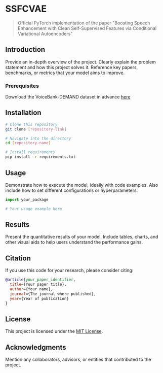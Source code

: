 # SSFCVAE
> Official PyTorch implementation of the paper "Boosting Speech Enhancement with Clean Self-Supervised Features via Conditional Variational Autoencoders"

## Introduction
Provide an in-depth overview of the project. Clearly explain the problem statement and how this project solves it. Reference key papers, benchmarks, or metrics that your model aims to improve.

### Prerequisites
Download the VoiceBank-DEMAND dataset in advance [here](https://datashare.ed.ac.uk/handle/10283/2791])

## Installation
```bash
# Clone this repository
git clone [repository-link]

# Navigate into the directory
cd [repository-name]

# Install requirements
pip install -r requirements.txt
```

## Usage
Demonstrate how to execute the model, ideally with code examples. Also include how to set different configurations or hyperparameters.

```python
import your_package

# Your usage example here
```

## Results
Present the quantitative results of your model. Include tables, charts, and other visual aids to help users understand the performance gains.

## Citation
If you use this code for your research, please consider citing:

```bibtex
@article{your_paper_identifier,
  title={Your paper title},
  author={Your name},
  journal={The journal where published},
  year={Year of publication}
}
```

## License
This project is licensed under the [MIT License](LICENSE).

## Acknowledgments
Mention any collaborators, advisors, or entities that contributed to the project.
